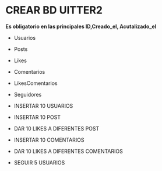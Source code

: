 # CREAR BD UITTER2

**Es obligatorio en las principales ID,Creado_el, Acutalizado_el**

- Usuarios
- Posts
- Likes
- Comentarios
- LikesComentarios
- Seguidores

- INSERTAR 10 USUARIOS
- INSERTAR 10 POST
- DAR 10 LIKES A DIFERENTES POST
- INSERTAR 10 COMENTARIOS
- DAR 10 LIKES A DIFERENTES COMENTARIOS
- SEGUIR 5 USUARIOS
